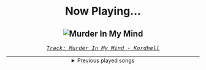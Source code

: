 <div align="center"> 
<h1>Now Playing...</h1>

![Murder In My Mind](https://i.scdn.co/image/ab67616d00001e021440ffaa43c53d65719e0150)
--
_<samp><a href="https://open.spotify.com/track/6qyS9qBy0mEk3qYaH8mPss">Track: Murder In My Mind - Kordhell</a></samp>_

<div style="border: 1px #4B5054 solid"></div>
<details>
  <summary>
    Previous played songs
  </summary>
  <table>
    <thead>
      <tr>
        <th>
          Artist
        </th>
        <th>
          Song
        </th>
        <th>
          Link
        </th>
      </tr>
    </thead>
    <tbody>
      <tr><td>Kordhell</td><td>Murder In My Mind</td><td><a href="https://open.spotify.com/track/6qyS9qBy0mEk3qYaH8mPss">https://open.spotify.com/track/6qyS9qBy0mEk3qYaH8mPss</a></td></tr><tr><td>Agnes</td><td>Release Me</td><td><a href="https://open.spotify.com/track/4LiJE6pqgsTX3FtukW6bNh">https://open.spotify.com/track/4LiJE6pqgsTX3FtukW6bNh</a></td></tr><tr><td>Sabaton</td><td>Resist and Bite</td><td><a href="https://open.spotify.com/track/3k6iqqVUBSBFXP8WLuoiCv">https://open.spotify.com/track/3k6iqqVUBSBFXP8WLuoiCv</a></td></tr><tr><td>Culprate</td><td>Nightmares in Reality</td><td><a href="https://open.spotify.com/track/4ipqc6AHQ3xlbY78G4G6Bj">https://open.spotify.com/track/4ipqc6AHQ3xlbY78G4G6Bj</a></td></tr><tr><td>Sabaton</td><td>Ghost Division</td><td><a href="https://open.spotify.com/track/1MoEyYsa9Y0FvApwLskO1l">https://open.spotify.com/track/1MoEyYsa9Y0FvApwLskO1l</a></td></tr><tr><td>BLACKPINK</td><td>Kill This Love</td><td><a href="https://open.spotify.com/track/6hvczQ05jc1yGlp9zhb95V">https://open.spotify.com/track/6hvczQ05jc1yGlp9zhb95V</a></td></tr><tr><td>Disturbed</td><td>Another Way to Die</td><td><a href="https://open.spotify.com/track/3EZAnO8lnPCBCcJcwAZbEB">https://open.spotify.com/track/3EZAnO8lnPCBCcJcwAZbEB</a></td></tr><tr><td>Chaosbay</td><td>THE WAY TO HELL</td><td><a href="https://open.spotify.com/track/4Iw9bevTVZ1crmcjmvVqOo">https://open.spotify.com/track/4Iw9bevTVZ1crmcjmvVqOo</a></td></tr><tr><td>David Guetta</td><td>Who's That Chick? (feat. Rihanna)</td><td><a href="https://open.spotify.com/track/7e1h7rqNB0BBC2fUuWEEFe">https://open.spotify.com/track/7e1h7rqNB0BBC2fUuWEEFe</a></td></tr><tr><td>CORPSE</td><td>Cat Girls Are Ruining My Life!</td><td><a href="https://open.spotify.com/track/4SPBwOTXgku4QvmRtMEGfW">https://open.spotify.com/track/4SPBwOTXgku4QvmRtMEGfW</a></td></tr><tr><td>Lady Gaga</td><td>Bad Romance</td><td><a href="https://open.spotify.com/track/4x3XzqDLZbRF7Ap6MIaJ9a">https://open.spotify.com/track/4x3XzqDLZbRF7Ap6MIaJ9a</a></td></tr><tr><td>Righteous Vendetta</td><td>Deathwish</td><td><a href="https://open.spotify.com/track/4ICcCieE9ptD4BT9FrqOec">https://open.spotify.com/track/4ICcCieE9ptD4BT9FrqOec</a></td></tr><tr><td>THRILLMANE</td><td>MYSTERY MURDER (OUTRO)</td><td><a href="https://open.spotify.com/track/66h5p7VakeDNnANuxDlwu8">https://open.spotify.com/track/66h5p7VakeDNnANuxDlwu8</a></td></tr><tr><td>SAOTOMAMORE</td><td>PSYCHOSOCIAL</td><td><a href="https://open.spotify.com/track/4OwkTemlO9K4PNkM4TplG3">https://open.spotify.com/track/4OwkTemlO9K4PNkM4TplG3</a></td></tr><tr><td>MAXPVNK</td><td>FURY!</td><td><a href="https://open.spotify.com/track/3C9ABxT2MTpkMXgU11BuRZ">https://open.spotify.com/track/3C9ABxT2MTpkMXgU11BuRZ</a></td></tr><tr><td>yvngust</td><td>MIRAGE</td><td><a href="https://open.spotify.com/track/0qrE5wIZbBt5aasuy8i4Qk">https://open.spotify.com/track/0qrE5wIZbBt5aasuy8i4Qk</a></td></tr><tr><td>Inverted</td><td>ANXIETY</td><td><a href="https://open.spotify.com/track/7kV017OeNIlddRnxTsAZYO">https://open.spotify.com/track/7kV017OeNIlddRnxTsAZYO</a></td></tr><tr><td>AKIRVTXNSHI</td><td>Violence</td><td><a href="https://open.spotify.com/track/0ggc8SgiaYE1a1LS85o34u">https://open.spotify.com/track/0ggc8SgiaYE1a1LS85o34u</a></td></tr><tr><td>X-WAYNE</td><td>WARRIOR</td><td><a href="https://open.spotify.com/track/2Zn8O0PdShyuMOU4ebQT8K">https://open.spotify.com/track/2Zn8O0PdShyuMOU4ebQT8K</a></td></tr><tr><td>SHIPU</td><td>HELLFIRE</td><td><a href="https://open.spotify.com/track/684s9R3DOOSkh8rCMcTYXp">https://open.spotify.com/track/684s9R3DOOSkh8rCMcTYXp</a></td></tr>
    </tbody>
  </table>
</details>

</div>
